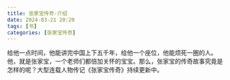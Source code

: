 ```yaml
---
title: 张家宝传奇-介绍
date: 2024-03-21 20:20
tags: [书]
categories: [张家宝传奇]
---
```

给他一点时间，他能讲完中国上下五千年，给他一个座位，他能烦死一圈的人。他，就是张家宝，一个老师们都倍加关怀的宝宝。那么，张家宝的传奇故事究竟是怎样的呢？大型连载人物传记《张家宝传奇》持续更新中。